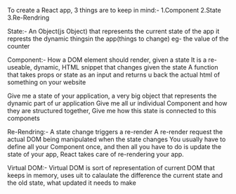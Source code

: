To create a React app, 3 things are to keep in mind:-
1.Component
2.State
3.Re-Rendring 

State:-
An Object(js Object) that represents the current state of the app
it represts the dynamic thingsin the app(things to change)
eg- the value of the counter 

Component:-
How a DOM element should render, given a state
It is a re-useable, dynamic, HTML snippet that changes given the state
A function that takes props or state as an input and returns u back the actual html of something on your website 

Give me a state of your application, a very big object that represents the dynamic part of ur application
Give me all ur individual Component and how they are structured together,
Give me how this state is connected to this componets

Re-Rendring:-
A state change triggers a re-render
A re-render request the actual DOM being manipulated when the state changes
You  usually have to define all your Component once,
and then all you have to do is update the state of your app, React takes care of re-rendering your app. 

Virtual DOM:-
Virtual DOM is sort of representation of current DOM that keeps in memory, uses uit to calaulate the difference 
the current state and the old state, what updated it needs to make  